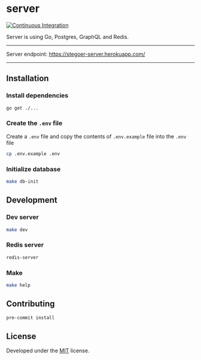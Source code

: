 # server

[![Continuous Integration](https://github.com/stegoer/server/actions/workflows/ci.yml/badge.svg)](https://github.com/stegoer/server/actions/workflows/ci.yml)

Server is using Go, Postgres, GraphQL and Redis.

---

Server endpoint: https://stegoer-server.herokuapp.com/

---

## Installation

### Install dependencies

```sh
go get ./...
```

### Create the `.env` file

Create a `.env` file and copy the contents of `.env.example` file into the `.env` file

```sh
cp .env.example .env
```

### Initialize database

```sh
make db-init
```

## Development

### Dev server

```sh
make dev
```

### Redis server

```sh
redis-server
```

### Make

```sh
make help
```

## Contributing

```sh
pre-commit install
```

## License

Developed under the [MIT](https://github.com/stegoer/server/blob/master/LICENSE) license.
